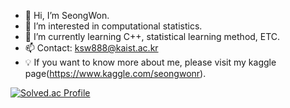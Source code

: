 - 👋 Hi, I’m SeongWon.
- 👀 I’m interested in computational statistics.
- 🌱 I’m currently learning C++, statistical learning method, ETC.
- 📫 Contact: ksw888@kaist.ac.kr
- 💡 If you want to know more about me, please visit my kaggle page(https://www.kaggle.com/seongwonr).

[![Solved.ac Profile](http://mazassumnida.wtf/api/v2/generate_badge?boj=ksw888)](https://solved.ac/ksw888/)

<!---
Won-Seong/Won-Seong is a ✨ special ✨ repository because its `README.md` (this file) appears on your GitHub profile.
You can click the Preview link to take a look at your changes.
--->
